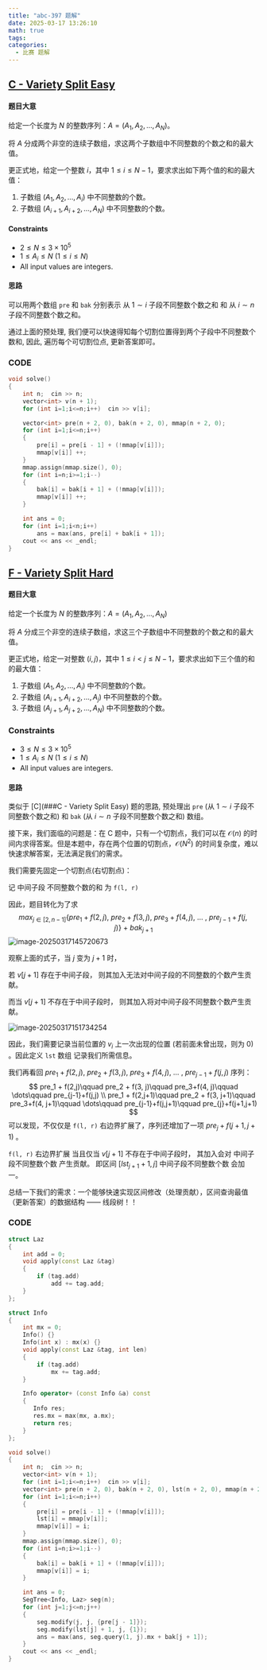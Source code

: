 ```yaml
---
title: "abc-397 题解"     
date: 2025-03-17 13:26:10
math: true
tags:
categories: 
  - 比赛 题解
---
```


## [C - Variety Split Easy](https://atcoder.jp/contests/abc397/tasks/abc397_c)

#### 题目大意

给定一个长度为 $N$ 的整数序列：$A = (A_1, A_2, \dots, A_N)$。

将 $A$ 分成两个非空的连续子数组，求这两个子数组中不同整数的个数之和的最大值。

更正式地，给定一个整数 $i$，其中 $1 \leq i \leq N-1$，要求求出如下两个值的和的最大值：

1. 子数组 $(A_1, A_2, \dots, A_i)$ 中不同整数的个数。
2. 子数组 $(A_{i+1}, A_{i+2}, \dots, A_N)$ 中不同整数的个数。

#### Constraints

-   $2 \leq N \leq 3 \times 10^5$
-   $1 \leq A_i \leq N$ ($1 \leq i \leq N$)
-   All input values are integers.

#### 思路

可以用两个数组 `pre` 和 `bak` 分别表示 从 $1 \sim i$ 子段不同整数个数之和 和 从 $i \sim n$ 子段不同整数个数之和。

通过上面的预处理, 我们便可以快速得知每个切割位置得到两个子段中不同整数个数和, 因此, 遍历每个可切割位点, 更新答案即可。

### CODE

```cpp
void solve()
{
    int n;  cin >> n;
    vector<int> v(n + 1);
    for (int i=1;i<=n;i++)  cin >> v[i];

    vector<int> pre(n + 2, 0), bak(n + 2, 0), mmap(n + 2, 0);
    for (int i=1;i<=n;i++)
    {
        pre[i] = pre[i - 1] + (!mmap[v[i]]);
        mmap[v[i]] ++;
    }
    mmap.assign(mmap.size(), 0);
    for (int i=n;i>=1;i--)
    {
        bak[i] = bak[i + 1] + (!mmap[v[i]]);
        mmap[v[i]] ++;
    }

    int ans = 0;
    for (int i=1;i<n;i++)
        ans = max(ans, pre[i] + bak[i + 1]);
    cout << ans << _endl;
}
```

## [F - Variety Split Hard](https://atcoder.jp/contests/abc397/tasks/abc397_f)

#### 题目大意

给定一个长度为 $N$ 的整数序列：$A = (A_1, A_2, \dots, A_N)$

将 $A$ 分成三个非空的连续子数组，求这三个子数组中不同整数的个数之和的最大值。

更正式地，给定一对整数 $(i, j)$，其中 $1 \leq i < j \leq N-1$，要求求出如下三个值的和的最大值：

1. 子数组 $(A_1, A_2, \dots, A_i)$ 中不同整数的个数。
2. 子数组 $(A_{i+1}, A_{i+2}, \dots, A_j)$ 中不同整数的个数。
3. 子数组 $(A_{j+1}, A_{j+2}, \dots, A_N)$ 中不同整数的个数。

### Constraints

-   $3 \leq N \leq 3 \times 10^5$
-   $1 \leq A_i \leq N$ ($1 \leq i \leq N$)
-   All input values are integers.

#### 思路

类似于 [C](###C - Variety Split Easy) 题的思路, 预处理出 `pre` (从 $1 \sim i$ 子段不同整数个数之和) 和 `bak` (从 $i \sim n$ 子段不同整数个数之和) 数组。

接下来，我们面临的问题是：在 C 题中，只有一个切割点，我们可以在 $\mathcal O(n)$ 的时间内求得答案。但是本题中，存在两个位置的切割点，$\mathcal O(N^2)$ 的时间复杂度，难以快速求解答案，无法满足我们的需求。

我们需要先固定一个切割点(右切割点)：

记 中间子段 不同整数个数的和 为 `f(l, r)`

因此，题目转化为了求
$$
max_{j\in[2, n-1]}\{pre_1 + f(2,j),\ pre_2 + f(3, j),\ pre_3+f(4, j),\ \dots\ ,\ pre_{j-1}+f(j,j)\}\ +\ bak_{j+1}
$$
![image-20250317145720673](C:\Users\Administrator\AppData\Roaming\Typora\typora-user-images\image-20250317145720673.png)

观察上面的式子，当 $j$ 变为 $j+1$ 时，

若 $v[j + 1]$ 存在于中间子段， 则其加入无法对中间子段的不同整数的个数产生贡献。

而当 $v[j + 1]$ 不存在于中间子段时， 则其加入将对中间子段不同整数个数产生贡献。

![image-20250317151734254](C:\Users\Administrator\AppData\Roaming\Typora\typora-user-images\image-20250317151734254.png)

因此，我们需要记录当前位置的 $v_i$ 上一次出现的位置 (若前面未曾出现，则为 $0$) 。因此定义 `lst` 数组 记录我们所需信息。

我们再看回 $pre_1 + f(2,j),\ pre_2 + f(3, j),\ pre_3+f(4, j),\ \dots\ ,\ pre_{j-1}+f(j,j)$ 序列：
$$
pre_1 + f(2,j)\qquad pre_2 + f(3, j)\qquad pre_3+f(4, j)\qquad \dots\qquad pre_{j-1}+f(j,j)
\\
pre_1 + f(2,j+1)\qquad pre_2 + f(3, j+1)\qquad pre_3+f(4, j+1)\qquad \dots\qquad pre_{j-1}+f(j,j+1)\qquad pre_{j}+f(j+1,j+1)
$$
可以发现，不仅仅是 `f(l, r)` 右边界扩展了，序列还增加了一项 $pre_{j}+f(j+1,j+1)$ 。

 `f(l, r)` 右边界扩展 当且仅当  $v[j + 1]$ 不存在于中间子段时， 其加入会对 中间子段不同整数个数 产生贡献。 即区间 $[lst_{j+1} + 1, j]$ 中间子段不同整数个数 会加一。

总结一下我们的需求：一个能够快速实现区间修改（处理贡献），区间查询最值（更新答案）的数据结构 —— 线段树！！

### CODE

```cpp
struct Laz
{
    int add = 0;
    void apply(const Laz &tag)
    {
        if (tag.add)
            add += tag.add;
    }
};

struct Info
{
    int mx = 0;
    Info() {}
    Info(int x) : mx(x) {}
    void apply(const Laz &tag, int len)
    {
        if (tag.add)
            mx += tag.add;
    }

    Info operator+ (const Info &a) const
    {
       Info res;
       res.mx = max(mx, a.mx);
       return res;
    }
};

void solve()
{
    int n;  cin >> n;
    vector<int> v(n + 1);
    for (int i=1;i<=n;i++)  cin >> v[i];
    vector<int> pre(n + 2, 0), bak(n + 2, 0), lst(n + 2, 0), mmap(n + 2, 0);
    for (int i=1;i<=n;i++)
    {
        pre[i] = pre[i - 1] + (!mmap[v[i]]);
        lst[i] = mmap[v[i]];
        mmap[v[i]] = i;
    }
    mmap.assign(mmap.size(), 0);
    for (int i=n;i>=1;i--)
    {
        bak[i] = bak[i + 1] + (!mmap[v[i]]);
        mmap[v[i]] = i;
    }

    int ans = 0;
    SegTree<Info, Laz> seg(n);
    for (int j=1;j<=n;j++)
    {
        seg.modify(j, j, {pre[j - 1]});
        seg.modify(lst[j] + 1, j, {1});
        ans = max(ans, seg.query(1, j).mx + bak[j + 1]);
    }
    cout << ans << _endl;
}
```


